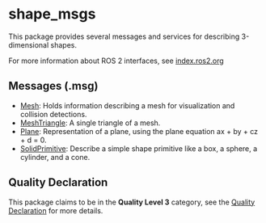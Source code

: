 # shape_msgs

This package provides several messages and services for describing 3-dimensional shapes.

For more information about ROS 2 interfaces, see [index.ros2.org](https://index.ros.org/doc/ros2/Concepts/About-ROS-Interfaces/)

## Messages (.msg)
* [Mesh](msg/Mesh.msg): Holds information describing a mesh for visualization and collision detections.
* [MeshTriangle](msg/MeshTriangle.msg): A single triangle of a mesh.
* [Plane](msg/Plane.msg): Representation of a plane, using the plane equation ax + by + cz + d = 0.
* [SolidPrimitive](msg/SolidPrimitive.msg): Describe a simple shape primitive like a box, a sphere, a cylinder, and a cone.

## Quality Declaration
This package claims to be in the **Quality Level 3** category, see the [Quality Declaration](QUALITY_DECLARATION.md) for more details.
